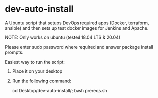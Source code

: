 # dev-auto-install
A Ubuntu script that setups DevOps required apps (Docker, terraform, ansible)  and then sets up test docker images for Jenkins and Apache.

NOTE: Only works on ubuntu (tested 18.04 LTS & 20.04)

Please enter sudo password where required and answer package install prompts.

Easiest way to run the script:

1. Place it on your desktop
2. Run the following command:
    
      cd Desktop/dev-auto-install/; bash prereqs.sh
